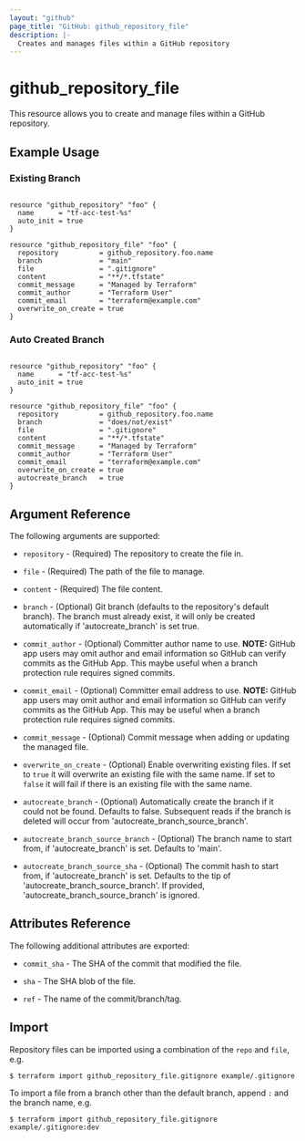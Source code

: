 ```yaml
---
layout: "github"
page_title: "GitHub: github_repository_file"
description: |-
  Creates and manages files within a GitHub repository
---
```


# github_repository_file

This resource allows you to create and manage files within a
GitHub repository.


## Example Usage

### Existing Branch
```hcl

resource "github_repository" "foo" {
  name      = "tf-acc-test-%s"
  auto_init = true
}

resource "github_repository_file" "foo" {
  repository          = github_repository.foo.name
  branch              = "main"
  file                = ".gitignore"
  content             = "**/*.tfstate"
  commit_message      = "Managed by Terraform"
  commit_author       = "Terraform User"
  commit_email        = "terraform@example.com"
  overwrite_on_create = true
}

```

### Auto Created Branch
```hcl

resource "github_repository" "foo" {
  name      = "tf-acc-test-%s"
  auto_init = true
}

resource "github_repository_file" "foo" {
  repository          = github_repository.foo.name
  branch              = "does/not/exist"
  file                = ".gitignore"
  content             = "**/*.tfstate"
  commit_message      = "Managed by Terraform"
  commit_author       = "Terraform User"
  commit_email        = "terraform@example.com"
  overwrite_on_create = true
  autocreate_branch   = true
}

```


## Argument Reference

The following arguments are supported:

* `repository` - (Required) The repository to create the file in.

* `file` - (Required) The path of the file to manage.

* `content` - (Required) The file content.

* `branch` - (Optional) Git branch (defaults to the repository's default branch).
  The branch must already exist, it will only be created automatically if 'autocreate_branch' is set true.

* `commit_author` - (Optional) Committer author name to use. **NOTE:** GitHub app users may omit author and email information so GitHub can verify commits as the GitHub App. This maybe useful when a branch protection rule requires signed commits.

* `commit_email` - (Optional) Committer email address to use. **NOTE:** GitHub app users may omit author and email information so GitHub can verify commits as the GitHub App. This may be useful when a branch protection rule requires signed commits.

* `commit_message` - (Optional) Commit message when adding or updating the managed file.

* `overwrite_on_create` - (Optional) Enable overwriting existing files. If set to `true` it will overwrite an existing file with the same name. If set to `false` it will fail if there is an existing file with the same name.

* `autocreate_branch` - (Optional) Automatically create the branch if it could not be found. Defaults to false. Subsequent reads if the branch is deleted will occur from 'autocreate_branch_source_branch'.

* `autocreate_branch_source_branch` - (Optional) The branch name to start from, if 'autocreate_branch' is set. Defaults to 'main'.

* `autocreate_branch_source_sha` - (Optional) The commit hash to start from, if 'autocreate_branch' is set. Defaults to the tip of 'autocreate_branch_source_branch'. If provided, 'autocreate_branch_source_branch' is ignored.

## Attributes Reference

The following additional attributes are exported:

* `commit_sha` - The SHA of the commit that modified the file.

* `sha` - The SHA blob of the file.

* `ref` - The name of the commit/branch/tag.


## Import

Repository files can be imported using a combination of the `repo` and `file`, e.g.

```
$ terraform import github_repository_file.gitignore example/.gitignore
```

To import a file from a branch other than the default branch, append `:` and the branch name, e.g.

```
$ terraform import github_repository_file.gitignore example/.gitignore:dev
```
